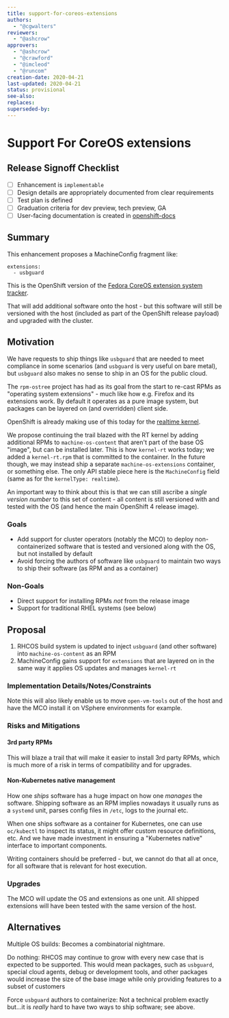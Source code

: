 ```yaml
---
title: support-for-coreos-extensions
authors:
  - "@cgwalters"
reviewers:
  - "@ashcrow"
approvers:
  - "@ashcrow"
  - "@crawford"
  - "@imcleod"
  - "@runcom"
creation-date: 2020-04-21
last-updated: 2020-04-21
status: provisional
see-also:
replaces:
superseded-by:
---
```


# Support For CoreOS extensions

## Release Signoff Checklist

- [ ] Enhancement is `implementable`
- [ ] Design details are appropriately documented from clear requirements
- [ ] Test plan is defined
- [ ] Graduation criteria for dev preview, tech preview, GA
- [ ] User-facing documentation is created in [openshift-docs](https://github.com/openshift/openshift-docs/)

## Summary

This enhancement proposes a MachineConfig fragment like:
```
extensions:
  - usbguard
```

This is the OpenShift version of the [Fedora CoreOS extension system tracker](https://github.com/coreos/fedora-coreos-tracker/issues/401).

That will add additional software onto the host - but this software will still be versioned with the host (included as part of the OpenShift release payload) and upgraded with the cluster.

## Motivation

We have requests to ship things like `usbguard` that are needed to meet compliance in some scenarios (and `usbguard` is very useful on bare metal), but `usbguard` also makes no sense to ship in an OS for the public cloud.

The `rpm-ostree` project has had as its goal from the start to re-cast RPMs as "operating system extensions" - much like how e.g. Firefox and its extensions work.  By default it operates as a pure image system, but packages can be layered on (and overridden) client side.

OpenShift is already making use of this today for the [realtime kernel](https://github.com/openshift/enhancements/blob/master/enhancements/support-for-realtime-kernel.md).

We propose continuing the trail blazed with the RT kernel by adding additional RPMs to `machine-os-content` that aren't part of the base OS "image", but can be installed later.  This is how `kernel-rt` works today; we added a `kernel-rt.rpm` that is committed to the container.  In the future though, we may instead ship a separate `machine-os-extensions` container, or something else.  The only API stable piece here is the `MachineConfig` field (same as for the `kernelType: realtime`).

An important way to think about this is that we can still ascribe a *single version number* to this set of content - all content is still versioned with and tested with the OS (and hence the main OpenShift 4 release image).

### Goals

- Add support for cluster operators (notably the MCO) to deploy non-containerized software that is tested and versioned along with the OS, but not installed by default
- Avoid forcing the authors of software like `usbguard` to maintain two ways to ship their software (as RPM and as a container)

### Non-Goals

- Direct support for installing RPMs *not* from the release image
- Support for traditional RHEL systems (see below)

## Proposal

1.  RHCOS build system is updated to inject `usbguard` (and other software) into `machine-os-content` as an RPM
2.  MachineConfig gains support for `extensions` that are layered on in the same way it applies OS updates and manages `kernel-rt`

### Implementation Details/Notes/Constraints

Note this will also likely enable us to move `open-vm-tools` out of the host and have the MCO install it on VSphere environments for example.

### Risks and Mitigations

#### 3rd party RPMs

This will blaze a trail that will make it easier to install 3rd party RPMs, which is much more of a risk in terms of compatibility and for upgrades.

#### Non-Kubernetes native management

How one *ships* software has a huge impact on how one *manages* the software.  Shipping software as an RPM implies nowadays it usually runs as a `systemd` unit, parses config files in `/etc`, logs to the journal etc.

When one ships software as a container for Kubernetes, one can use `oc/kubectl` to inspect its status, it might offer custom resource definitions, etc.  And we have made investment in ensuring a "Kubernetes native" interface to important components.

Writing containers should be preferred - but, we cannot do that all at once, for all software that is relevant for host execution.

### Upgrades

The MCO will update the OS and extensions as one unit.  All shipped extensions will have been tested with the same version of the host.

## Alternatives

Multiple OS builds: Becomes a combinatorial nightmare.

Do nothing: RHCOS may continue to grow with every new case that is expected to be supported. This would mean packages, such as `usbguard`, special cloud agents, debug or development tools, and other packages would increase the size of the base image while only providing features to a subset of customers

Force `usbguard` authors to containerize: Not a technical problem exactly but...it is *really* hard to have two ways to ship software; see above.
